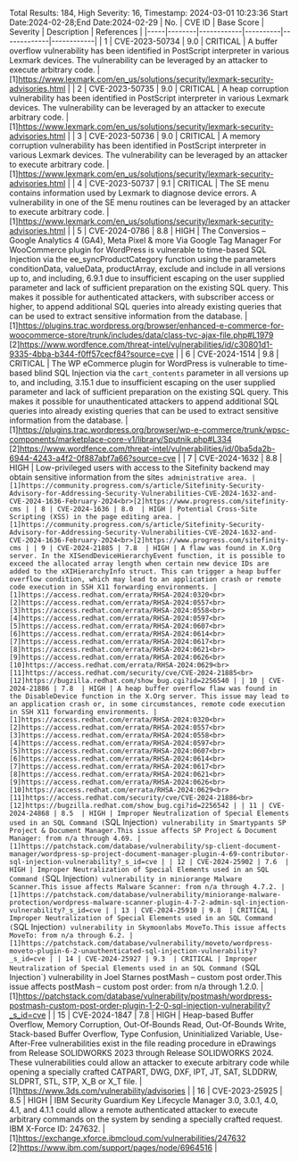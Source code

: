 Total Results: 184, High Severity: 16, Timestamp: 2024-03-01 10:23:36
Start Date:2024-02-28;End Date:2024-02-29
| No. | CVE ID | Base Score | Severity | Description | References |
|-----|--------|------------|----------|-------------|------------|
| 1 | CVE-2023-50734 | 9.0  | CRITICAL | A buffer overflow vulnerability has been identified in PostScript interpreter in various Lexmark devices. The vulnerability can be leveraged by an attacker to execute arbitrary code. | [1]https://www.lexmark.com/en_us/solutions/security/lexmark-security-advisories.html |
| 2 | CVE-2023-50735 | 9.0  | CRITICAL | A heap corruption vulnerability has been identified in PostScript interpreter in various Lexmark devices. The vulnerability can be leveraged by an attacker to execute arbitrary code. | [1]https://www.lexmark.com/en_us/solutions/security/lexmark-security-advisories.html |
| 3 | CVE-2023-50736 | 9.0  | CRITICAL | A memory corruption vulnerability has been identified in PostScript interpreter in various Lexmark devices. The vulnerability can be leveraged by an attacker to execute arbitrary code. | [1]https://www.lexmark.com/en_us/solutions/security/lexmark-security-advisories.html |
| 4 | CVE-2023-50737 | 9.1  | CRITICAL | The SE menu contains information used by Lexmark to diagnose device errors. A vulnerability in one of the SE menu routines can be leveraged by an attacker to execute arbitrary code. | [1]https://www.lexmark.com/en_us/solutions/security/lexmark-security-advisories.html |
| 5 | CVE-2024-0786 | 8.8  | HIGH | The Conversios – Google Analytics 4 (GA4), Meta Pixel & more Via Google Tag Manager For WooCommerce plugin for WordPress is vulnerable to time-based SQL Injection via the ee_syncProductCategory function using the parameters conditionData, valueData, productArray, exclude and include in all versions up to, and including, 6.9.1 due to insufficient escaping on the user supplied parameter and lack of sufficient preparation on the existing SQL query.  This makes it possible for authenticated attackers, with subscriber access or higher, to append additional SQL queries into already existing queries that can be used to extract sensitive information from the database. | [1]https://plugins.trac.wordpress.org/browser/enhanced-e-commerce-for-woocommerce-store/trunk/includes/data/class-tvc-ajax-file.php#L1979<br>[2]https://www.wordfence.com/threat-intel/vulnerabilities/id/c30801d1-9335-4bba-b344-f0ff57cecf84?source=cve |
| 6 | CVE-2024-1514 | 9.8  | CRITICAL | The WP eCommerce plugin for WordPress is vulnerable to time-based blind SQL Injection via the `cart_contents` parameter in all versions up to, and including, 3.15.1 due to insufficient escaping on the user supplied parameter and lack of sufficient preparation on the existing SQL query.  This makes it possible for unauthenticated attackers to append additional SQL queries into already existing queries that can be used to extract sensitive information from the database. | [1]https://plugins.trac.wordpress.org/browser/wp-e-commerce/trunk/wpsc-components/marketplace-core-v1/library/Sputnik.php#L334<br>[2]https://www.wordfence.com/threat-intel/vulnerabilities/id/0ba5da2b-6944-4243-a4f2-0f887abf7a66?source=cve |
| 7 | CVE-2024-1632 | 8.8  | HIGH | Low-privileged users with access to the Sitefinity backend may obtain sensitive information from the site`s administrative area. | [1]https://community.progress.com/s/article/Sitefinity-Security-Advisory-for-Addressing-Security-Vulnerabilities-CVE-2024-1632-and-CVE-2024-1636-February-2024<br>[2]https://www.progress.com/sitefinity-cms |
| 8 | CVE-2024-1636 | 8.0  | HIGH | Potential Cross-Site Scripting (XSS) in the page editing area. | [1]https://community.progress.com/s/article/Sitefinity-Security-Advisory-for-Addressing-Security-Vulnerabilities-CVE-2024-1632-and-CVE-2024-1636-February-2024<br>[2]https://www.progress.com/sitefinity-cms |
| 9 | CVE-2024-21885 | 7.8  | HIGH | A flaw was found in X.Org server. In the XISendDeviceHierarchyEvent function, it is possible to exceed the allocated array length when certain new device IDs are added to the xXIHierarchyInfo struct. This can trigger a heap buffer overflow condition, which may lead to an application crash or remote code execution in SSH X11 forwarding environments. | [1]https://access.redhat.com/errata/RHSA-2024:0320<br>[2]https://access.redhat.com/errata/RHSA-2024:0557<br>[3]https://access.redhat.com/errata/RHSA-2024:0558<br>[4]https://access.redhat.com/errata/RHSA-2024:0597<br>[5]https://access.redhat.com/errata/RHSA-2024:0607<br>[6]https://access.redhat.com/errata/RHSA-2024:0614<br>[7]https://access.redhat.com/errata/RHSA-2024:0617<br>[8]https://access.redhat.com/errata/RHSA-2024:0621<br>[9]https://access.redhat.com/errata/RHSA-2024:0626<br>[10]https://access.redhat.com/errata/RHSA-2024:0629<br>[11]https://access.redhat.com/security/cve/CVE-2024-21885<br>[12]https://bugzilla.redhat.com/show_bug.cgi?id=2256540 |
| 10 | CVE-2024-21886 | 7.8  | HIGH | A heap buffer overflow flaw was found in the DisableDevice function in the X.Org server. This issue may lead to an application crash or, in some circumstances, remote code execution in SSH X11 forwarding environments. | [1]https://access.redhat.com/errata/RHSA-2024:0320<br>[2]https://access.redhat.com/errata/RHSA-2024:0557<br>[3]https://access.redhat.com/errata/RHSA-2024:0558<br>[4]https://access.redhat.com/errata/RHSA-2024:0597<br>[5]https://access.redhat.com/errata/RHSA-2024:0607<br>[6]https://access.redhat.com/errata/RHSA-2024:0614<br>[7]https://access.redhat.com/errata/RHSA-2024:0617<br>[8]https://access.redhat.com/errata/RHSA-2024:0621<br>[9]https://access.redhat.com/errata/RHSA-2024:0626<br>[10]https://access.redhat.com/errata/RHSA-2024:0629<br>[11]https://access.redhat.com/security/cve/CVE-2024-21886<br>[12]https://bugzilla.redhat.com/show_bug.cgi?id=2256542 |
| 11 | CVE-2024-24868 | 8.5  | HIGH | Improper Neutralization of Special Elements used in an SQL Command (`SQL Injection`) vulnerability in Smartypants SP Project & Document Manager.This issue affects SP Project & Document Manager: from n/a through 4.69. | [1]https://patchstack.com/database/vulnerability/sp-client-document-manager/wordpress-sp-project-document-manager-plugin-4-69-contributor-sql-injection-vulnerability?_s_id=cve |
| 12 | CVE-2024-25902 | 7.6  | HIGH | Improper Neutralization of Special Elements used in an SQL Command (`SQL Injection`) vulnerability in miniorange Malware Scanner.This issue affects Malware Scanner: from n/a through 4.7.2. | [1]https://patchstack.com/database/vulnerability/miniorange-malware-protection/wordpress-malware-scanner-plugin-4-7-2-admin-sql-injection-vulnerability?_s_id=cve |
| 13 | CVE-2024-25910 | 9.8  | CRITICAL | Improper Neutralization of Special Elements used in an SQL Command (`SQL Injection`) vulnerability in Skymoonlabs MoveTo.This issue affects MoveTo: from n/a through 6.2. | [1]https://patchstack.com/database/vulnerability/moveto/wordpress-moveto-plugin-6-2-unauthenticated-sql-injection-vulnerability?_s_id=cve |
| 14 | CVE-2024-25927 | 9.3  | CRITICAL | Improper Neutralization of Special Elements used in an SQL Command (`SQL Injection`) vulnerability in Joel Starnes postMash – custom post order.This issue affects postMash – custom post order: from n/a through 1.2.0. | [1]https://patchstack.com/database/vulnerability/postmash/wordpress-postmash-custom-post-order-plugin-1-2-0-sql-injection-vulnerability?_s_id=cve |
| 15 | CVE-2024-1847 | 7.8  | HIGH | Heap-based Buffer Overflow, Memory Corruption, Out-Of-Bounds Read, Out-Of-Bounds Write, Stack-based Buffer Overflow, Type Confusion, Uninitialized Variable, Use-After-Free vulnerabilities exist in the file reading procedure in eDrawings from Release SOLIDWORKS 2023 through Release SOLIDWORKS 2024. These vulnerabilities could allow an attacker to execute arbitrary code while opening a specially crafted CATPART, DWG, DXF, IPT, JT, SAT, SLDDRW, SLDPRT, STL, STP, X_B or X_T file. | [1]https://www.3ds.com/vulnerability/advisories |
| 16 | CVE-2023-25925 | 8.5  | HIGH | IBM Security Guardium Key Lifecycle Manager 3.0, 3.0.1, 4.0, 4.1, and 4.1.1 could allow a remote authenticated attacker to execute arbitrary commands on the system by sending a specially crafted request.  IBM X-Force ID:  247632. | [1]https://exchange.xforce.ibmcloud.com/vulnerabilities/247632<br>[2]https://www.ibm.com/support/pages/node/6964516 |
